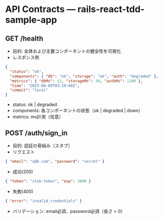 # API Contracts — rails-react-tdd-sample-app

## GET /health
- 目的: 全体および主要コンポーネントの健全性を可視化
- レスポンス例
```json
{
  "status": "ok",               
  "components": { "db": "ok", "storage": "ok", "auth": "degraded" },
  "metrics": { "dbMs": 12, "storageMs": 34, "authMs": 1200 },
  "time": "2025-08-09T03:10:00Z",
  "commit": "local"
}
```
- status: ok | degraded
- components: 各コンポーネントの状態（ok | degraded | down）
- metrics: ms計測（任意）

## POST /auth/sign_in
- 目的: 認証の骨組み（スタブ）
- リクエスト
```json
{ "email": "a@b.com", "password": "secret" }
```
- 成功(200)
```json
{ "token": "stub-token", "exp": 3600 }
```
- 失敗(400)
```json
{ "error": "invalid_credentials" }
```
- バリデーション: email必須、password必須（長さ > 0）
